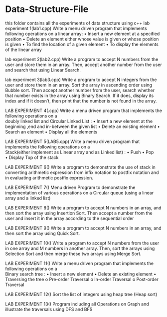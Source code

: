 # Data-Structure-File
this folder contains all the experiments of data structure using c++
lab experiment 1(lab1.cpp)
Write a menu driven program that implements following operations on a  linear array:
•	Insert a new element at a specified position
•	Delete an element either whose value is given or whose position is given
•	To find the location of a given element
•	To display the elements of the linear array

lab experiment 2(lab2.cpp)
Write a program to accept N numbers from the user and store them in an array. Then, accept another number from the user and search that using Linear Search.

lab experiment 3(lab3.cpp)
Write a program to accept N integers from the user and store them in an array. Sort the array in ascending order using Bubble sort. Then accept another number from the user, search whether that number exists in the array using Binary Search. If it does, display its index and if it doesn’t, then print that the number is not found in the array.

LAB EXPERIMENT 4(.cpp)
Write a menu driven program that implements the following operations on a   
doubly linked list and Circular Linked List :
•	Insert a new element at the beginning ,end and in-between the given list
•	Delete an existing element
•	Search an element
•	Display all the elements 

LAB EXPERIMENT 5(LAB5.cpp)
Write a menu driven program that implements the following operations on a   
Stack(either implement as Linear array and as Linked list) :
•	Push 
•	Pop  
•	Display Top of the stack

LAB EXPERIMENT 6()
Write a program to demonstrate the use of stack in converting arithmetic expression from infix notation to postfix notation and in evaluating arithmetic postfix expression.

LAB EXPERIMENT 7()
Menu driven Program to demonstrate the implementation of various operations on a Circular queue (using a linear array and  a linked list)

LAB EXPERIMENT 8()
Write a program to accept N numbers in an array, and then sort the array using Insertion Sort. Then accept a number from the user and insert it in the array according to the sequential order

LAB EXPERIMENT 9()
Write a program to accept N numbers in an array, and then sort the array using Quick Sort.

LAB EXPERIMENT 10()
Write a program to accept N numbers from the user in one array and M numbers in another array. Then, sort the arrays using Selection Sort and then merge these two arrays using Merge Sort.

LAB EXPERIMENT 11()
Write a menu driven program that implements the following operations on a   
Binary search tree :
•	Insert a new element 
•	Delete an existing element
•	Traversing the tree
o	Pre-order Traversal
o	In-order Traversal 
o	Post-order Traversal

LAB EXPERIMENT 12()
Sort the list of integers using heap tree (Heap sort)

LAB EXPERIMENT 13()
Program including all Operations on Graph and illustrate the traversals using DFS and BFS
